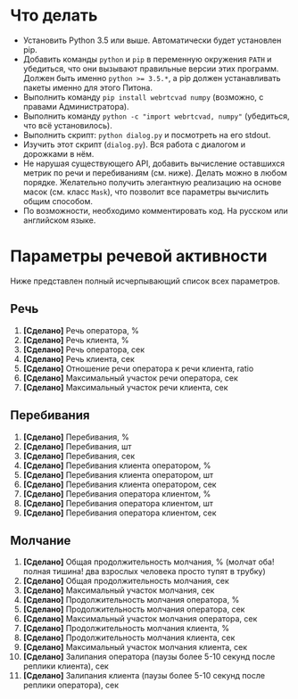 # Что делать

* Установить Python 3.5 или выше. Автоматически будет установлен pip.
* Добавить команды `python` и `pip` в переменную окружения `PATH` и убедиться, что они вызывают правильные версии этих программ.
Должен быть именно `python >= 3.5.*`, а pip должен устанавливать пакеты именно для этого Питона.
* Выполнить команду `pip install webrtcvad numpy` (возможно, с правами Администратора).
* Выполнить команду `python -c "import webrtcvad, numpy"` (убедиться, что всё установилось).
* Выполнить скрипт: `python dialog.py` и посмотреть на его stdout.
* Изучить этот скрипт (`dialog.py`). Вся работа с диалогом и дорожками в нём.
* Не нарушая существующего API, добавить вычисление оставшихся метрик по речи и перебиваниям (см. ниже). Делать можно в любом порядке.
Желательно получить элегантную реализацию на основе масок (см. класс `Mask`), что позволит все параметры вычислить общим способом.
* По возможности, необходимо комментировать код. На русском или английском языке.

# Параметры речевой активности

Ниже представлен полный исчерпывающий список всех параметров.

## Речь

1. **[Сделано]** Речь оператора, %
2. **[Сделано]** Речь клиента, %
3. **[Сделано]** Речь оператора, сек
4. **[Сделано]** Речь клиента, сек
5. **[Сделано]** Отношение речи оператора к речи клиента, ratio
6. **[Сделано]** Максимальный участок речи оператора, сек
7. **[Сделано]** Максимальный участок речи клиента, сек

## Перебивания

1. **[Сделано]** Перебивания, %
2. **[Сделано]** Перебивания, шт
3. **[Сделано]** Перебивания, сек
4. **[Сделано]** Перебивания клиента оператором, %
5. **[Сделано]** Перебивания клиента оператором, шт
6. **[Сделано]** Перебивания клиента оператором, сек
7. **[Сделано]** Перебивания оператора клиентом, %
8. **[Сделано]** Перебивания оператора клиентом, шт
9. **[Сделано]** Перебивания оператора клиентом, сек

## Молчание

1. **[Сделано]** Общая продолжительность молчания, % (молчат оба! полная тишина! два взрослых человека просто тупят в трубку)
2. **[Сделано]** Общая продолжительность молчания, сек
3. **[Сделано]** Максимальный участок молчания, сек
4. **[Сделано]** Продолжительность молчания оператора, %
5. **[Сделано]** Продолжительность молчания оператора, сек
6. **[Сделано]** Максимальный участок молчания оператора, сек
7. **[Сделано]** Продолжительность молчания клиента, %
8. **[Сделано]** Продолжительность молчания клиента, сек
9. **[Сделано]** Максимальный участок молчания клиента,  сек
10. **[Сделано]** Залипания оператора (паузы более 5-10 секунд после реплики клиента), сек
11. **[Сделано]** Залипания клиента (паузы более 5-10 секунд после реплики оператора), сек

